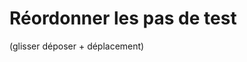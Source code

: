 # Réordonner les pas de test

 (glisser déposer + déplacement)
<!--stackedit_data:
eyJoaXN0b3J5IjpbMTIyOTcxMjQ5OV19
-->
